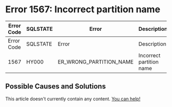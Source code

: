 
# Error 1567: Incorrect partition name


| Error Code | SQLSTATE | Error | Description |
| --- | --- | --- | --- |
| Error Code | SQLSTATE | Error | Description |
| 1567 | HY000 | ER_WRONG_PARTITION_NAME | Incorrect partition name |




## Possible Causes and Solutions


This article doesn't currently contain any content. [You can help!](/en/writing-and-editing-knowledge-base-articles/)

